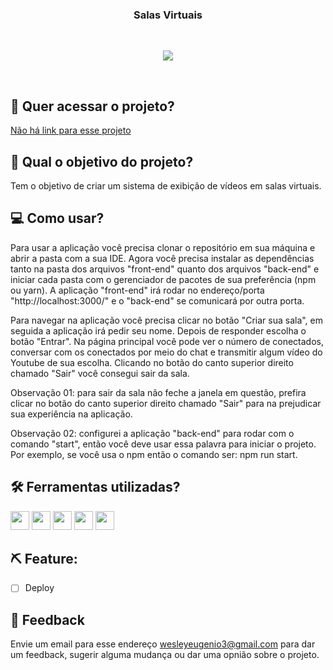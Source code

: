 <h3 align="center">
 Salas Virtuais
</h3>
  
<br>
<p align="center">
<img src="https://img.shields.io/badge/status-em%20desenvolvimento-orange?style=for-the-badge"/>
</p>
<br>

## 🔗 Quer acessar o projeto?

[Não há link para esse projeto]()

## 🏹 Qual o objetivo do projeto?

Tem o objetivo de criar um sistema de exibição de vídeos em salas virtuais.

## 💻 Como usar?

Para usar a aplicação você precisa clonar o repositório em sua máquina e abrir a pasta com a sua IDE. Agora você precisa instalar as dependências tanto na pasta dos arquivos "front-end" quanto dos arquivos "back-end" e iniciar cada pasta com o gerenciador de pacotes de sua preferência (npm ou yarn). A aplicação "front-end" irá rodar no endereço/porta "http://localhost:3000/" e o "back-end" se comunicará por outra porta.

Para navegar na aplicação você precisa clicar no botão "Criar sua sala", em seguida a aplicação irá pedir seu nome. Depois de responder escolha o botão "Entrar". Na página principal você pode ver o número de conectados, conversar com os conectados por meio do chat e transmitir algum vídeo do Youtube de sua escolha. Clicando no botão do canto superior direito chamado "Sair" você consegui sair da sala.

Observação 01: para sair da sala não feche a janela em questão, prefira clicar no botão do canto superior direito chamado "Sair" para na prejudicar sua experiência na aplicação.

Observação 02: configurei a aplicação "back-end" para rodar com o comando "start", então você deve usar essa palavra para iniciar o projeto. Por exemplo, se você usa o npm então o comando ser: npm run start.

## 🛠️ Ferramentas utilizadas?

<div>
  <img height=30 src="https://img.shields.io/badge/HTML5-E34F26?style=for-the-badge&logo=html5&logoColor=white">
  <img height=30 src="https://img.shields.io/badge/CSS3-1572B6?style=for-the-badge&logo=css3&logoColor=white">
  <img height=30 src="https://img.shields.io/badge/JavaScript-F7DF1E?style=for-the-badge&logo=javascript&logoColor=black">
  <img height=30 src="https://img.shields.io/badge/React-20232A?style=for-the-badge&logo=react&logoColor=61DAFB">
  <img height=30 src="https://img.shields.io/badge/Node.js-43853D?style=for-the-badge&logo=node.js&logoColor=white">
</div>

## ⛏️ Feature:

- [ ] Deploy

## 💬 Feedback

Envie um email para esse endereço <wesleyeugenio3@gmail.com> para dar um feedback, sugerir alguma mudança ou dar uma opnião sobre o projeto.
